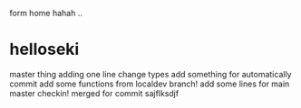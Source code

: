 form home hahah ..
# helloseki
master thing
adding one line
change types
add something for automatically commit
add some functions from localdev branch!
add some lines for main master checkin!
merged
for commit
sajflksdjf
